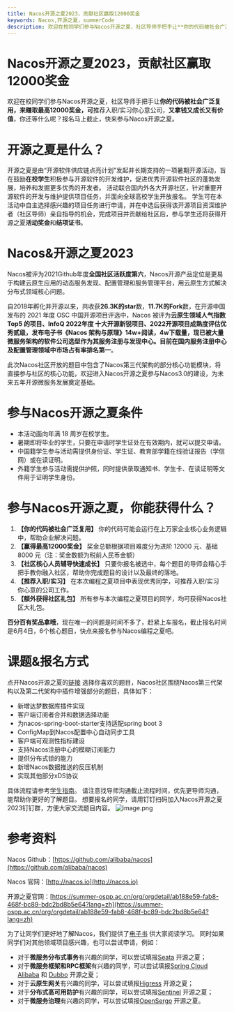 ```yaml
---
title: Nacos开源之夏2023，贡献社区赢取12000奖金
keywords: Nacos,开源之夏，summerCode
description: 欢迎在校同学们参与Nacos开源之夏，社区导师手把手让**你的代码被社会广泛复用，来赚取最高12000奖金，可**推荐入职/实习你心意公司，**又拿钱又成长又有价值**，你还等什么呢？报名马上截止，快来参与Nacos开源之夏。
---
```

# Nacos开源之夏2023，贡献社区赢取12000奖金

欢迎在校同学们参与Nacos开源之夏，社区导师手把手让**你的代码被社会广泛复用，来赚取最高12000奖金，可**推荐入职/实习你心意公司，**又拿钱又成长又有价值**，你还等什么呢？报名马上截止，快来参与Nacos开源之夏。

# 开源之夏是什么？
开源之夏是由“开源软件供应链点亮计划”发起并长期支持的一项暑期开源活动，旨在鼓励**在校学生**积极参与开源软件的开发维护，促进优秀开源软件社区的蓬勃发展，培养和发掘更多优秀的开发者。
活动联合国内外各大开源社区，针对重要开源软件的开发与维护提供项目任务，并面向全球高校学生开放报名。
学生可在本活动中自主选择感兴趣的项目任务进行申请，并在中选后获得该开源项目资深维护者（社区导师）亲自指导的机会，完成项目并贡献给社区后，参与学生还将获得开源之夏**活动奖金**和**结项证书**。

# Nacos&开源之夏2023

Nacos被评为2021Github年度**全国社区活跃度第六**，Nacos开源产品定位是更易于构建云原生应用的动态服务发现、配置管理和服务管理平台，用云原生方式解决分布式领域核心问题。

自2018年孵化并开源以来，共收获**26.3K的star**数，**11.7K的Fork**数，在开源中国发布的 2021 年度 OSC 中国开源项目评选中，Nacos 被评为**云原生领域人气指数 Top5 **的项目、InfoQ 2022年度 **十大开源新锐项目、**2022开源项目成熟度评估**优秀贰级**，发布电子书《Nacos 架构与原理》**14w+阅读**，**4w下载量**，现已被大量微服务架构的软件公司选型作为其服务注册与发现中心。目前在国内服务注册中心及配置管理领域中**市场占有率排名第一**。

此次Nacos社区开放的题目中包含了Nacos第三代架构的部分核心功能模块，将直接参与社区的核心功能，欢迎进入Nacos开源之夏参与Nacos3.0的建设，为未来五年开源微服务发展奠定基础。

# 参与Nacos开源之夏条件

- 本活动面向年满 18 周岁在校学生。
- 暑期即将毕业的学生，只要在申请时学生证处在有效期内，就可以提交申请。
- 中国籍学生参与活动需提供身份证、学生证、教育部学籍在线验证报告（学信网）或在读证明。
- 外籍学生参与活动需提供护照，同时提供录取通知书、学生卡、在读证明等文件用于证明学生身份。

# 参与Nacos开源之夏，你能获得什么？

1. **【你的代码被社会广泛复用】** 你的代码可能会运行在上万家企业核心业务逻辑中，帮助企业解决问题。
2. **【赢得最高12000奖金】** 奖金总额根据项目难度分为进阶 12000 元、基础 8000 元（注：奖金数额为税前人民币金额）
3. **【社区核心人员辅导快速成长】** 只要你报名被选中，每个题目的导师会精心手把手教你融入社区，帮助你完成题目的设计以及最终的落地。
4. **【推荐入职/实习】** 在本次编程之夏项目中表现优秀同学，可推荐入职/实习 你心意的公司工作。
5. **【额外获得社区礼包】** 所有参与本次编程之夏项目的同学，均可获得Nacos社区大礼包。

**百分百有奖品拿哦**，现在唯一的问题是时间不多了，赶紧上车报名，截止报名时间是6月4日，6个核心题目，快点来报名参与Nacos编程之夏吧。

# 课题&报名方式

点开Nacos开源之夏的[链接](https://summer-ospp.ac.cn/org/orgdetail/ab188e59-fab8-468f-bc89-bdc2bd8b5e64?lang=zh) 选择你喜欢的题目，Nacos社区围绕Nacos第三代架构以及第二代架构中插件增强部分的题目，具体如下：

- 新增达梦数据库插件实现
- 客户端订阅者合并和数据选择功能
- 为nacos-spring-boot-starter支持适配spring boot 3
- ConfigMap到Nacos配置中心自动同步工具
- 客户端可观测性指标建设
- 支持Nacos注册中心的模糊订阅能力
- 提供分布式锁的能力
- 新增Nacos数据推送的反压机制
- 实现其他部分xDS协议

具体流程请参考[学生指南](https://summer-ospp.ac.cn/help/student/)。
请注意找导师沟通截止流程时间，优先更导师沟通，能帮助你更好的了解题目。
想要报名的同学，请用钉钉扫码加入Nacos开源之夏2023钉钉群，方便大家交流题目内容。
![image.png](https://cdn.nlark.com/yuque/0/2023/png/1577777/1683769363444-5f586d83-388a-4609-974a-68a7b316e9de.png?x-oss-process=image%2Fresize%2Cw_993%2Climit_0)

# 参考资料

Nacos Github：[https://github.com/alibaba/nacos](https://github.com/alibaba/nacos)

Nacos 官网：[http://nacos.io](http://nacos.io)

开源之夏官网：[https://summer-ospp.ac.cn/org/orgdetail/ab188e59-fab8-468f-bc89-bdc2bd8b5e64?lang=zh](https://summer-ospp.ac.cn/org/orgdetail/ab188e59-fab8-468f-bc89-bdc2bd8b5e64?lang=zh)

为了让同学们更好地了解Nacos，我们提供了[电子书](https://www.yuque.com/nacos/ebook) 供大家阅读学习。
同时如果同学们对其他领域项目感兴趣，也可以尝试申请，例如：

- 对于**微服务分布式事务**有兴趣的同学，可以尝试填报[Seata](https://summer-ospp.ac.cn/org/orgdetail/064c15df-705c-483a-8fc8-02831370db14?lang=zh) 开源之夏；
- 对于**微服务框架和RPC框架**有兴趣的同学，可以尝试填报[Spring Cloud Alibaba](https://summer-ospp.ac.cn/org/orgdetail/41d68399-ed48-4d6d-9d4d-3ff4128dc132?lang=zh) 和 [Dubbo](https://summer-ospp.ac.cn/org/orgdetail/a7f6e2ad-4acc-47f8-9471-4e54b9a166a6?lang=zh) 开源之夏；
- 对于**云原生网关**有兴趣的同学，可以尝试填报[Higress](https://higress.io/zh-cn/blog/ospp-2023) 开源之夏；
- 对于**分布式高可用防护**有兴趣的同学，可以尝试填报[Sentinel](https://summer-ospp.ac.cn/org/orgdetail/5e879522-bd90-4a8b-bf8b-b11aea48626b?lang=zh) 开源之夏；
- 对于**微服务治理**有兴趣的同学，可以尝试填报[OpenSergo](https://summer-ospp.ac.cn/org/orgdetail/aaff4eec-11b1-4375-997d-5eea8f51762b?lang=zh) 开源之夏。
